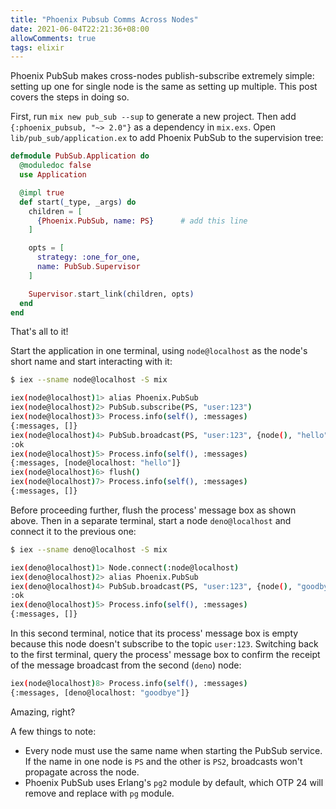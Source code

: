 ```yaml
---
title: "Phoenix Pubsub Comms Across Nodes"
date: 2021-06-04T22:21:36+08:00
allowComments: true
tags: elixir
---
```


Phoenix PubSub makes cross-nodes publish-subscribe extremely simple: setting up
one for single node is the same as setting up multiple. This post covers the
steps in doing so.

First, run `mix new pub_sub --sup` to generate a new project. Then add
`{:phoenix_pubsub, "~> 2.0"}` as a dependency in `mix.exs`.
Open `lib/pub_sub/application.ex` to add Phoenix PubSub to the supervision
tree:

```elixir {linenos=table, hl_lines=[8]}
defmodule PubSub.Application do
  @moduledoc false
  use Application

  @impl true
  def start(_type, _args) do
    children = [
      {Phoenix.PubSub, name: PS}      # add this line
    ]

    opts = [
      strategy: :one_for_one,
      name: PubSub.Supervisor
    ]

    Supervisor.start_link(children, opts)
  end
end
```

That's all to it!

Start the application in one terminal, using `node@localhost` as the node's
short name and start interacting with it:

```bash {hl_lines=[11]}
$ iex --sname node@localhost -S mix

iex(node@localhost)1> alias Phoenix.PubSub
iex(node@localhost)2> PubSub.subscribe(PS, "user:123")
iex(node@localhost)3> Process.info(self(), :messages)
{:messages, []}
iex(node@localhost)4> PubSub.broadcast(PS, "user:123", {node(), "hello"})
:ok
iex(node@localhost)5> Process.info(self(), :messages)
{:messages, [node@localhost: "hello"]}
iex(node@localhost)6> flush()
iex(node@localhost)7> Process.info(self(), :messages)
{:messages, []}
```

Before proceeding further, flush the process' message box as shown above.
Then in a separate terminal, start a node `deno@localhost` and connect it
to the previous one:

```bash {hl_lines=[8]}
$ iex --sname deno@localhost -S mix

iex(deno@localhost)1> Node.connect(:node@localhost)
iex(deno@localhost)2> alias Phoenix.PubSub
iex(deno@localhost)4> PubSub.broadcast(PS, "user:123", {node(), "goodbye"})
:ok
iex(deno@localhost)5> Process.info(self(), :messages)
{:messages, []}
```

In this second terminal, notice that its process' message box is empty because
this node doesn't subscribe to the topic `user:123`. Switching back to the
first terminal, query the process' message box to confirm the receipt of
the message broadcast from the second (`deno`) node:

```bash {hl_lines=[2]}
iex(node@localhost)8> Process.info(self(), :messages)
{:messages, [deno@localhost: "goodbye"]}
```

Amazing, right?

A few things to note:

* Every node must use the same name when starting the PubSub service. If the
  name in one node is `PS` and the other is `PS2`, broadcasts won't propagate
  across the node.
* Phoenix PubSub uses Erlang's `pg2` module by default, which OTP 24 will
  remove and replace with `pg` module.
